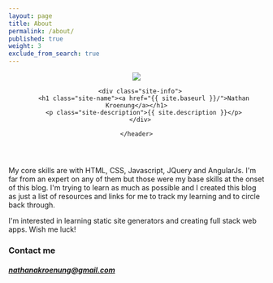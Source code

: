 ```yaml
---
layout: page
title: About
permalink: /about/
published: true
weight: 3
exclude_from_search: true
---
```


<div class="wrapper-masthead">
  <div class="container">
    <header class="masthead clearfix">
      <a href="{{ site.baseurl }}/" class="site-avatar"><img src="{{ site.baseurl }}/IMG_0659.jpg" /></a>

      <div class="site-info">
        <h1 class="site-name"><a href="{{ site.baseurl }}/">Nathan Kroenung</a></h1>
        <p class="site-description">{{ site.description }}</p>
      </div>

    </header>
  </div>
</div>

<p class = "flow-text">
My core skills are with HTML, CSS, Javascript, JQuery and AngularJs.  I'm far from an expert on any of them but those were my base skills at the onset of this blog.  I'm trying to learn as much as possible and I created this blog as just a list of resources and links for me to track my learning and to circle back through.

I'm interested in learning static site generators and creating full stack web apps.  Wish me luck!
</p>


### Contact me

##### [nathanakroenung@gmail.com](mailto:nathanakroenung@gmail.com)
